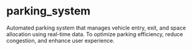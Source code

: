 # parking_system
Automated parking system that manages vehicle entry, exit, and space allocation using real-time data. To optimize parking efficiency, reduce congestion, and enhance user experience.
